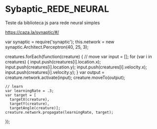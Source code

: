 # Sybaptic_REDE_NEURAL
Teste da biblioteca js para rede neural simples 

https://caza.la/synaptic/#/

var synaptic = require('synaptic');
this.network = new synaptic.Architect.Perceptron(40, 25, 3);


creatures.forEach(function(creature)
{
    // move
    var input = [];
    for (var i in creatures)
    {
      input.push(creatures[i].location.x);
      input.push(creatures[i].location.y);
      input.push(creatures[i].velocity.x);
      input.push(creatures[i].velocity.y);
    }
    var output = creature.network.activate(input);
    creature.moveTo(output);
    
    // learn
    var learningRate = .3;
    var target = [
      targetX(creature), 
      targetY(creature), 
      targetAngle(creature)];
    creature.network.propagate(learningRate, target);
});
